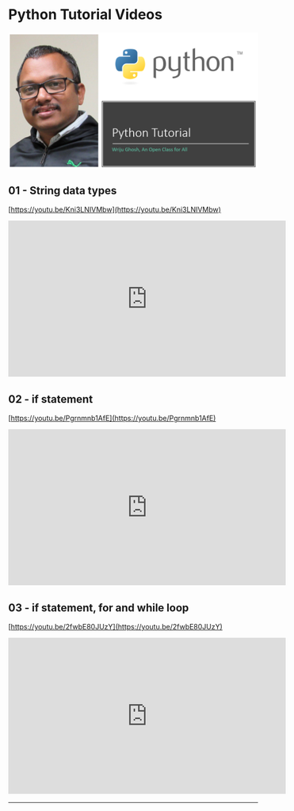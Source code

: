 # Python Tutorial Videos

![Banner](img/Python-Tutorial-Banner.png)

## 01 - String data types

[https://youtu.be/Kni3LNIVMbw](https://youtu.be/Kni3LNIVMbw)

<iframe width="560" height="315" src="https://www.youtube.com/embed/Kni3LNIVMbw" title="YouTube video player" frameborder="0" allow="accelerometer; autoplay; clipboard-write; encrypted-media; gyroscope; picture-in-picture" allowfullscreen></iframe>

## 02 - if statement

[https://youtu.be/Pgrnmnb1AfE](https://youtu.be/Pgrnmnb1AfE)

<iframe width="560" height="315" src="https://www.youtube.com/embed/Pgrnmnb1AfE" title="YouTube video player" frameborder="0" allow="accelerometer; autoplay; clipboard-write; encrypted-media; gyroscope; picture-in-picture" allowfullscreen></iframe>

## 03 - if statement, for and while loop

[https://youtu.be/2fwbE80JUzY](https://youtu.be/2fwbE80JUzY)

<iframe width="560" height="315" src="https://www.youtube.com/embed/2fwbE80JUzY" title="YouTube video player" frameborder="0" allow="accelerometer; autoplay; clipboard-write; encrypted-media; gyroscope; picture-in-picture" allowfullscreen></iframe>

---
